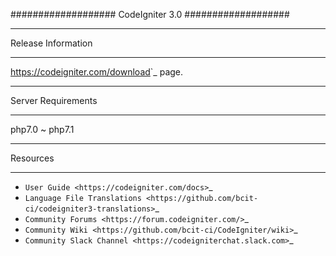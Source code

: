 ###################
CodeIgniter 3.0
###################

*******************
Release Information
*******************

<https://codeigniter.com/download>`_ page.


*******************
Server Requirements
*******************

php7.0 ~ php7.1

*********
Resources
*********

-  `User Guide <https://codeigniter.com/docs>`_
-  `Language File Translations <https://github.com/bcit-ci/codeigniter3-translations>`_
-  `Community Forums <https://forum.codeigniter.com/>`_
-  `Community Wiki <https://github.com/bcit-ci/CodeIgniter/wiki>`_
-  `Community Slack Channel <https://codeigniterchat.slack.com>`_